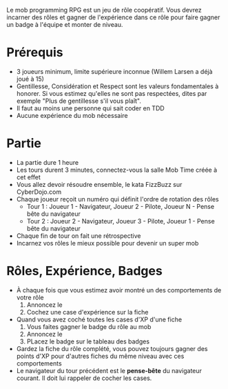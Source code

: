 Le mob programming RPG est un jeu de rôle coopératif. Vous devrez incarner des rôles et gagner de
 l'expérience dans ce rôle pour faire gagner un badge à l'équipe et monter de niveau. 

# Prérequis
* 3 joueurs minimum, limite supérieure inconnue (Willem Larsen a déjà joué à 15)
* Gentillesse, Considération et Respect sont les valeurs fondamentales à honorer. Si vous estimez
 qu'elles ne sont pas respectées, dites par exemple "Plus de gentillesse s'il vous plaît".
* Il faut au moins une personne qui sait coder en TDD
* Aucune expérience du mob nécessaire

# Partie
* La partie dure 1 heure
* Les tours durent 3 minutes, connectez-vous la salle Mob Time créée à cet effet
* Vous allez devoir résoudre ensemble, le kata FizzBuzz sur CyberDojo.com
* Chaque joueur reçoit un numéro qui définit l'ordre de rotation des rôles
    * Tour 1 : Joueur 1 - Navigateur, Joueur 2 - Pilote, Joueur N - Pense bête du navigateur
    * Tour 2 : Joueur 2 - Navigateur, Joueur 3 - Pilote, Joueur 1 - Pense bête du navigateur
* Chaque fin de tour on fait une rétrospective
* Incarnez vos rôles le mieux possible pour devenir un super mob


# Rôles, Expérience, Badges
* À chaque fois que vous estimez avoir montré un des comportements de votre rôle
    1. Annoncez le
    2. Cochez une case d'expérience sur la fiche
* Quand vous avez coché toutes les cases d'XP d'une fiche
    1. Vous faites gagner le badge du rôle au mob
    2. Annoncez le
    3. PLacez le badge sur le tableau des badges
* Gardez la fiche du rôle complété, vous pouvez toujours gagner des points d'XP pour d'autres
 fiches du même niveau avec ces comportements
* Le navigateur du tour précédent est le __pense-bête__ du navigateur courant. Il doit lui
 rappeler de cocher les cases.